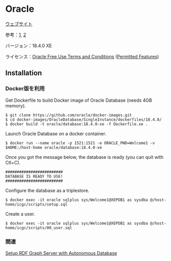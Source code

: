 # Oracle

[ウェブサイト](https://www.oracle.com/jp/database/technologies/appdev/xe.html)

参考：[1](https://github.com/med2rdf/icgc/blob/master/README.md), [2](https://github.com/ryotayamanaka/setup_pg_docker)

バージョン：18.4.0 XE

ライセンス：[Oracle Free Use Terms and Conditions](https://www.oracle.com/downloads/licenses/oracle-free-license.html)
([Permitted Features](https://docs.oracle.com/en/database/oracle/oracle-database/18/xelic/licensing-information.html#GUID-3BD43E8F-53C3-42F0-BBBD-B743FD41F951))


## Installation

### Docker版を利用

Get Dockerfile to build Docker image of Oracle Database (needs 4GB memory).

    $ git clone https://github.com/oracle/docker-images.git
    $ cd docker-images/OracleDatabase/SingleInstance/dockerfiles/18.4.0/
    $ docker build -t oracle/database:18.4.0-xe -f Dockerfile.xe .

Launch Oracle Database on a docker container.

    $ docker run --name oracle -p 1521:1521 -e ORACLE_PWD=Welcome1 -v $HOME:/host-home oracle/database:18.4.0-xe

Once you got the message below, the database is ready (you can quit with Ctl+C).

    #########################
    DATABASE IS READY TO USE!
    #########################

Configure the database as a triplestore.

    $ docker exec -it oracle sqlplus sys/Welcome1@XEPDB1 as sysdba @/host-home/icgc/scripts/setup.sql

Create a user.

    $ docker exec -it oracle sqlplus sys/Welcome1@XEPDB1 as sysdba @/host-home/icgc/scripts/00_user.sql

### 関連
[Setup RDF Graph Server with Autonomous Database](https://github.com/ryotayamanaka/setup_rdf_adb)
